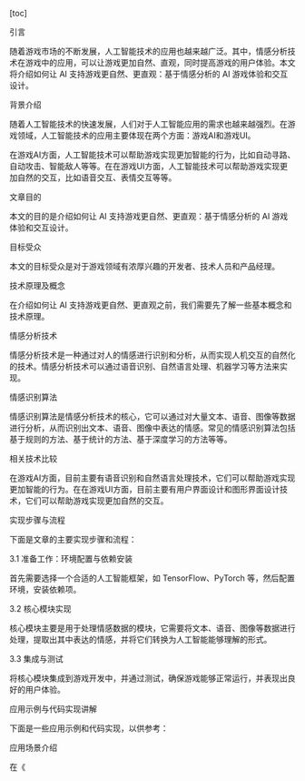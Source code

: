 
[toc]                    
                
                
引言

随着游戏市场的不断发展，人工智能技术的应用也越来越广泛。其中，情感分析技术在游戏中的应用，可以让游戏更加自然、直观，同时提高游戏的用户体验。本文将介绍如何让 AI 支持游戏更自然、更直观：基于情感分析的 AI 游戏体验和交互设计。

背景介绍

随着人工智能技术的快速发展，人们对于人工智能应用的需求也越来越强烈。在游戏领域，人工智能技术的应用主要体现在两个方面：游戏AI和游戏UI。

在游戏AI方面，人工智能技术可以帮助游戏实现更加智能的行为，比如自动寻路、自动攻击、智能敌人等等。在在游戏UI方面，人工智能技术可以帮助游戏实现更加自然的交互，比如语音交互、表情交互等等。

文章目的

本文的目的是介绍如何让 AI 支持游戏更自然、更直观：基于情感分析的 AI 游戏体验和交互设计。

目标受众

本文的目标受众是对于游戏领域有浓厚兴趣的开发者、技术人员和产品经理。

技术原理及概念

在介绍如何让 AI 支持游戏更自然、更直观之前，我们需要先了解一些基本概念和技术原理。

情感分析技术

情感分析技术是一种通过对人的情感进行识别和分析，从而实现人机交互的自然化的技术。情感分析技术可以通过语音识别、自然语言处理、机器学习等方法来实现。

情感识别算法

情感识别算法是情感分析技术的核心，它可以通过对大量文本、语音、图像等数据进行分析，从而识别出文本、语音、图像中表达的情感。常见的情感识别算法包括基于规则的方法、基于统计的方法、基于深度学习的方法等等。

相关技术比较

在游戏AI方面，目前主要有语音识别和自然语言处理技术，它们可以帮助游戏实现更加智能的行为。在在游戏UI方面，目前主要有用户界面设计和图形界面设计技术，它们可以帮助游戏实现更加自然的交互。

实现步骤与流程

下面是文章的主要实现步骤和流程：

3.1 准备工作：环境配置与依赖安装

首先需要选择一个合适的人工智能框架，如 TensorFlow、PyTorch 等，然后配置环境，安装依赖项。

3.2 核心模块实现

核心模块主要是用于处理情感数据的模块，它需要将文本、语音、图像等数据进行处理，提取出其中表达的情感，并将它们转换为人工智能能够理解的形式。

3.3 集成与测试

将核心模块集成到游戏开发中，并通过测试，确保游戏能够正常运行，并表现出良好的用户体验。

应用示例与代码实现讲解

下面是一些应用示例和代码实现，以供参考：

应用场景介绍

在《

